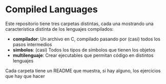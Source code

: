 # Compiled Languages
Este repositorio tiene tres carpetas distintas, cada una
mostrando una característica distinta de los lenguajes compilados:

- **compilador**: Un archivo en C, compilado pasando por (casi) todos los pasos intermedios
- **simbolos**: (casi) Todos los tipos de símbolos que tienen los objetos
- **multilenguaje**: Crear ejecutables que permitan código en distintos lenguajes

Cada carpeta tiene un README que muestra, si hay alguno, los ejercicios
que hay que hacer
